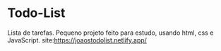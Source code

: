 # Todo-List
Lista de tarefas. Pequeno projeto feito para estudo, usando html, css e JavaScript. site:https://joaostodolist.netlify.app/
